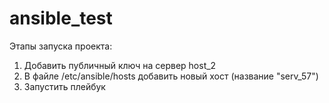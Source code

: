 # ansible_test

Этапы запуска проекта:
1) Добавить публичный ключ на сервер host_2
2) В файле /etc/ansible/hosts добавить новый хост (название "serv_57")
3) Запустить плейбук 
